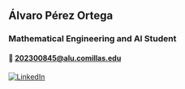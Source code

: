 ## Álvaro Pérez Ortega

### Mathematical Engineering and AI Student

#### 📨 [202300845@alu.comillas.edu](mailto:202300845@alu.comillas.edu)
#### <a href="https://www.linkedin.com/in/alvaro-perez-ortega/" target="_blank">
<img src="https://cdn-icons-png.flaticon.com/24/174/174857.png" alt="LinkedIn" style="vertical-align:middle">
</a>


<!--
**Coolgolf1/Coolgolf1** is a ✨ _special_ ✨ repository because its `README.md` (this file) appears on your GitHub profile.

Here are some ideas to get you started:

- 🔭 I’m currently working on ...
- 🌱 I’m currently learning ...
- 👯 I’m looking to collaborate on ...
- 🤔 I’m looking for help with ...
- 💬 Ask me about ...
- 📫 How to reach me: ...
- 😄 Pronouns: ...
- ⚡ Fun fact: ...
-->
